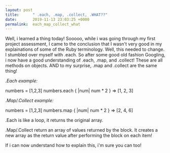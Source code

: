 ```yaml
---
layout: post
title:      " .each, .map, .collect, .WHAT??"
date:       2019-11-13 23:03:25 +0000
permalink:  each_map_collect_what
---
```



Well, i learned a thing today!  Sooooo, while i was going through my first project assessment, I came to the conclusion that I wasn't very good in my explainations of some of the Ruby terminology. Well, this needed to change.  I stumbled over myself with .each.  So after some good old fashion Googling, i now have a good understanding of .each, .map, and .collect!  These are all methods on objects. AND to my surprise, .map and .collect are the same thing! 

*.Each example:*

numbers = [1,2,3]
numbers.each { |num| num * 2 }
 => [1, 2, 3]


*.Map/.Collect example:*

numbers = [1,2,3]
numbers.map { |num| num * 2 }
=> [2, 4, 6]

.Each is like a loop, it returns the original array.

.Map/.Collect return an array of values returned by the block.  It creates a new array as the return value after performing the block on each item!

If i can now understand how to explain this, i'm sure you can too!
